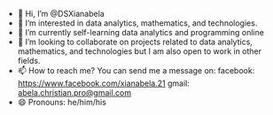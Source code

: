 - 👋 Hi, I’m @DSXianabela
- 👀 I’m interested in data analytics, mathematics, and technologies.
- 🌱 I’m currently self-learning data analytics and programming online 
- 💞️ I’m looking to collaborate on projects related to data analytics, mathematics, and technologies but I am also open to work in other fields.
- 📫 How to reach me?
  You can send me a message on:
  facebook: https://www.facebook.com/xianabela.21
  gmail: abela.christian.pro@gmail.com
- 😄 Pronouns: he/him/his


<!---
DSXianabela/DSXianabela is a ✨ special ✨ repository because its `README.md` (this file) appears on your GitHub profile.
You can click the Preview link to take a look at your changes.
--->
